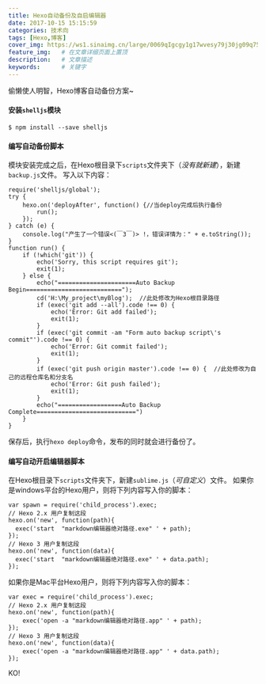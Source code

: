```yaml
---
title: Hexo自动备份及自启编辑器
date: 2017-10-15 15:15:59
categories: 技术向
tags: [Hexo,博客]
cover_img: https://ws1.sinaimg.cn/large/0069qIgcgy1g17wvesy79j30jg09q75a.jpg    # 在文章摘要上显示
feature_img:   # 在文章详细页面上置顶
description:   # 文章描述
keywords:      # 关键字
---
```


偷懒使人明智，Hexo博客自动备份方案~
<!--more-->

#### 安装`shelljs`模块

```
$ npm install --save shelljs 
```

#### 编写自动备份脚本

模块安装完成之后，在Hexo根目录下`scripts`文件夹下（*没有就新建*），新建`backup.js`文件。
写入以下内容：

```
require('shelljs/global');
try {
	hexo.on('deployAfter', function() {//当deploy完成后执行备份
		run();
	});
} catch (e) {
	console.log("产生了一个错误<(￣3￣)> !，错误详情为：" + e.toString());
}
function run() {
	if (!which('git')) {
		echo('Sorry, this script requires git');
		exit(1);
	} else {
		echo("======================Auto Backup Begin===========================");
		cd('H:\My_project\myBlog');  //此处修改为Hexo根目录路径
		if (exec('git add --all').code !== 0) {
			echo('Error: Git add failed');
			exit(1);
		}
		if (exec('git commit -am "Form auto backup script\'s commit"').code !== 0) {
			echo('Error: Git commit failed');
			exit(1);
		}
		if (exec('git push origin master').code !== 0) {  //此处修改为自己的远程仓库名和分支名
			echo('Error: Git push failed');
			exit(1);
		}
		echo("==================Auto Backup Complete============================")
	}
}
```

保存后，执行`hexo deploy`命令，发布的同时就会进行备份了。

#### 编写自动开启编辑器脚本

在Hexo根目录下`scripts`文件夹下，新建`sublime.js`（*可自定义*）文件。
如果你是windows平台的Hexo用户，则将下列内容写入你的脚本：

```
var spawn = require('child_process').exec;
// Hexo 2.x 用户复制这段
hexo.on('new', function(path){
  exec('start  "markdown编辑器绝对路径.exe" ' + path);
});
// Hexo 3 用户复制这段
hexo.on('new', function(data){
  exec('start  "markdown编辑器绝对路径.exe" ' + data.path);
});
```

如果你是Mac平台Hexo用户，则将下列内容写入你的脚本：

```
var exec = require('child_process').exec;
// Hexo 2.x 用户复制这段
hexo.on('new', function(path){
    exec('open -a "markdown编辑器绝对路径.app" ' + path);
});
// Hexo 3 用户复制这段
hexo.on('new', function(data){
    exec('open -a "markdown编辑器绝对路径.app" ' + data.path);
});
```

KO!